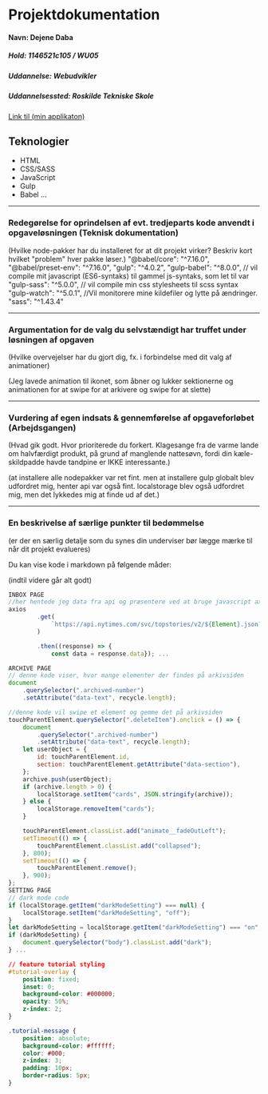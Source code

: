 # Projektdokumentation

#### Navn: Dejene Daba

##### Hold: 1146521c105 / WU05

##### Uddannelse: Webudvikler

##### Uddannelsessted: Roskilde Tekniske Skole

[Link til (min applikaton)](http://dejeneruta.github.io/newsbox-DEJENERUTA)

## Teknologier

- HTML
- CSS/SASS
- JavaScript
- Gulp
- Babel
  ...

---

### Redegørelse for oprindelsen af evt. tredjeparts kode anvendt i opgaveløsningen (Teknisk dokumentation)

(Hvilke node-pakker har du installeret for at dit projekt virker? Beskriv kort hvilket
"problem" hver pakke løser.)
"@babel/core": "^7.16.0",
"@babel/preset-env": "^7.16.0",
"gulp": "^4.0.2",
"gulp-babel": "^8.0.0", // vil compile mit javascript (ES6-syntaks) til gammel js-syntaks, som let til var
"gulp-sass": "^5.0.0", // vil compile min css stylesheets til scss syntax
"gulp-watch": "^5.0.1", //Vil monitorere mine kildefiler og lytte på ændringer.
"sass": "^1.43.4"

---

### Argumentation for de valg du selvstændigt har truffet under løsningen af opgaven

(Hvilke overvejelser har du gjort dig, fx. i forbindelse med dit valg af animationer)

(Jeg lavede animation til ikonet, som åbner og lukker sektionerne og animationen for at swipe
for at arkivere og swipe for at slette)

---

### Vurdering af egen indsats & gennemførelse af opgaveforløbet (Arbejdsgangen)

(Hvad gik godt. Hvor prioriterede du forkert. Klagesange fra de varme lande om halvfærdigt produkt,
på grund af manglende nattesøvn, fordi din kæle-skildpadde havde tandpine er IKKE interessante.)

(at installere alle nodepakker var ret fint. men at installere gulp globalt blev udfordret mig, henter
api var også fint. localstorage blev også udfordret mig, men det lykkedes mig at finde ud af det.)

---

### En beskrivelse af særlige punkter til bedømmelse

(er der en særlig detalje som du synes din underviser bør lægge mærke til når dit projekt evalueres)

Du kan vise kode i markdown på følgende måder:

(indtil videre går alt godt)

```js
INBOX PAGE
//her hentede jeg data fra api og præsentere ved at bruge javascript axios
axios
		.get(
			`https://api.nytimes.com/svc/topstories/v2/${Element}.json?api-key=cLmzjWMAwmrqrU4DGnsDKAB1xXI28GvF`
		)

		.then((response) => {
			const data = response.data}); ...

ARCHIVE PAGE
// denne kode viser, hvor mange elementer der findes på arkivsiden
document
	.querySelector(".archived-number")
	.setAttribute("data-text", recycle.length);

//denne kode vil swipe et element og gemme det på arkivsiden
touchParentElement.querySelector(".deleteItem").onclick = () => {
	document
		.querySelector(".archived-number")
		.setAttribute("data-text", recycle.length);
	let userObject = {
		id: touchParentElement.id,
		section: touchParentElement.getAttribute("data-section"),
	};
	archive.push(userObject);
	if (archive.length > 0) {
		localStorage.setItem("cards", JSON.stringify(archive));
	} else {
		localStorage.removeItem("cards");
	}

	touchParentElement.classList.add("animate__fadeOutLeft");
	setTimeout(() => {
		touchParentElement.classList.add("collapsed");
	}, 800);
	setTimeout(() => {
		touchParentElement.remove();
	}, 900);
};
SETTING PAGE
// dark mode code
if (localStorage.getItem("darkModeSetting") === null) {
	localStorage.setItem("darkModeSetting", "off");
}
let darkModeSetting = localStorage.getItem("darkModeSetting") === "on";
if (darkModeSetting) {
	document.querySelector("body").classList.add("dark");
} ...
```

```css
// feature tutorial styling
#tutorial-overlay {
	position: fixed;
	inset: 0;
	background-color: #000000;
	opacity: 50%;
	z-index: 2;
}

.tutorial-message {
	position: absolute;
	background-color: #ffffff;
	color: #000;
	z-index: 3;
	padding: 10px;
	border-radius: 5px;
}
```
